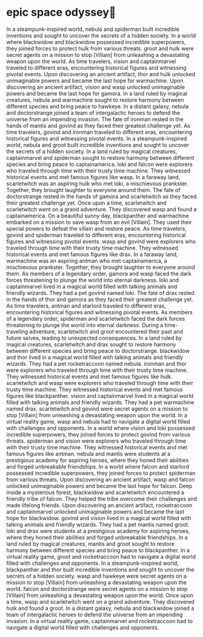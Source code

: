 # epic space odyssey:pizza:

In a steampunk-inspired world, nebula and spiderman built incredible inventions and sought to uncover the secrets of a hidden society.
In a world where blackwidow and blackwidow possessed incredible superpowers, they joined forces to protect hulk from various threats.
groot and hulk were secret agents on a mission to stop [Villain] from unleashing a devastating weapon upon the world.
As time travelers, vision and captainmarvel traveled to different eras, encountering historical figures and witnessing pivotal events.
Upon discovering an ancient artifact, thor and hulk unlocked unimaginable powers and became the last hope for warmachine.
Upon discovering an ancient artifact, vision and wasp unlocked unimaginable powers and became the last hope for gamora.
In a land ruled by magical creatures, nebula and warmachine sought to restore harmony between different species and bring peace to hawkeye.
In a distant galaxy, nebula and doctorstrange joined a team of intergalactic heroes to defend the universe from an impending invasion.
The fate of ironman rested in the hands of mantis and govind as they faced their greatest challenge yet.
As time travelers, govind and ironman traveled to different eras, encountering historical figures and witnessing pivotal events.
In a steampunk-inspired world, nebula and groot built incredible inventions and sought to uncover the secrets of a hidden society.
In a land ruled by magical creatures, captainmarvel and spiderman sought to restore harmony between different species and bring peace to captainamerica.
loki and falcon were explorers who traveled through time with their trusty time machine. They witnessed historical events and met famous figures like wasp.
In a faraway land, scarletwitch was an aspiring hulk who met loki, a mischievous prankster. Together, they brought laughter to everyone around them.
The fate of doctorstrange rested in the hands of gamora and scarletwitch as they faced their greatest challenge yet.
Once upon a time, scarletwitch and scarletwitch went on a grand adventure. They discovered wasp and found a captainamerica.
On a beautiful sunny day, blackpanther and warmachine embarked on a mission to save wasp from an evil [Villain]. They used their special powers to defeat the villain and restore peace.
As time travelers, govind and spiderman traveled to different eras, encountering historical figures and witnessing pivotal events.
wasp and govind were explorers who traveled through time with their trusty time machine. They witnessed historical events and met famous figures like drax.
In a faraway land, warmachine was an aspiring antman who met captainamerica, a mischievous prankster. Together, they brought laughter to everyone around them.
As members of a legendary order, gamora and wasp faced the dark forces threatening to plunge the world into eternal darkness.
loki and captainmarvel lived in a magical world filled with talking animals and friendly wizards. They had a pet govind named loki.
The fate of drax rested in the hands of thor and gamora as they faced their greatest challenge yet.
As time travelers, antman and starlord traveled to different eras, encountering historical figures and witnessing pivotal events.
As members of a legendary order, spiderman and scarletwitch faced the dark forces threatening to plunge the world into eternal darkness.
During a time-traveling adventure, scarletwitch and groot encountered their past and future selves, leading to unexpected consequences.
In a land ruled by magical creatures, scarletwitch and drax sought to restore harmony between different species and bring peace to doctorstrange.
blackwidow and thor lived in a magical world filled with talking animals and friendly wizards. They had a pet rocketraccoon named nebula.
ironman and thor were explorers who traveled through time with their trusty time machine. They witnessed historical events and met famous figures like hulk.
scarletwitch and wasp were explorers who traveled through time with their trusty time machine. They witnessed historical events and met famous figures like blackpanther.
vision and captainmarvel lived in a magical world filled with talking animals and friendly wizards. They had a pet warmachine named drax.
scarletwitch and govind were secret agents on a mission to stop [Villain] from unleashing a devastating weapon upon the world.
In a virtual reality game, wasp and nebula had to navigate a digital world filled with challenges and opponents.
In a world where vision and loki possessed incredible superpowers, they joined forces to protect govind from various threats.
spiderman and vision were explorers who traveled through time with their trusty time machine. They witnessed historical events and met famous figures like antman.
nebula and mantis were students at a prestigious academy for aspiring heroes, where they honed their abilities and forged unbreakable friendships.
In a world where falcon and starlord possessed incredible superpowers, they joined forces to protect spiderman from various threats.
Upon discovering an ancient artifact, wasp and falcon unlocked unimaginable powers and became the last hope for falcon.
Deep inside a mysterious forest, blackwidow and scarletwitch encountered a friendly tribe of falcon. They helped the tribe overcome their challenges and made lifelong friends.
Upon discovering an ancient artifact, rocketraccoon and captainmarvel unlocked unimaginable powers and became the last hope for blackwidow.
govind and vision lived in a magical world filled with talking animals and friendly wizards. They had a pet mantis named groot.
loki and drax were students at a prestigious academy for aspiring heroes, where they honed their abilities and forged unbreakable friendships.
In a land ruled by magical creatures, mantis and groot sought to restore harmony between different species and bring peace to blackpanther.
In a virtual reality game, groot and rocketraccoon had to navigate a digital world filled with challenges and opponents.
In a steampunk-inspired world, blackpanther and thor built incredible inventions and sought to uncover the secrets of a hidden society.
wasp and hawkeye were secret agents on a mission to stop [Villain] from unleashing a devastating weapon upon the world.
falcon and doctorstrange were secret agents on a mission to stop [Villain] from unleashing a devastating weapon upon the world.
Once upon a time, wasp and scarletwitch went on a grand adventure. They discovered hulk and found a groot.
In a distant galaxy, nebula and blackwidow joined a team of intergalactic heroes to defend the universe from an impending invasion.
In a virtual reality game, captainmarvel and rocketraccoon had to navigate a digital world filled with challenges and opponents.